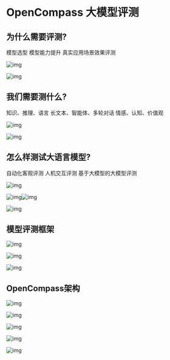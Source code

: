 # OpenCompass 大模型评测

## 为什么需要评测?

  模型选型
  模型能力提升
  真实应用场景效果评测

![img](https://img-blog.csdnimg.cn/direct/8775c7c261f6458e892b7003a6e462a4.png)

![img](https://img-blog.csdnimg.cn/direct/92f6b7c75bbc432c96a5e7feb27f0a0b.png)

## 我们需要测什么?

  知识、推理、语言
  长文本、智能体、多轮对话
  情感、认知、价值观

![img](https://img-blog.csdnimg.cn/direct/2709c72722a44585bfd5d42448d3ebc4.png)

![img](https://img-blog.csdnimg.cn/direct/cd79b54340514a139802e5bf0b311c3f.png)

## 怎么样测试大语言模型?

  自动化客观评测
  人机交互评测
  基于大模型的大模型评测

![img](https://img-blog.csdnimg.cn/direct/85edc5e959b342649773bed36118eda7.png)

![img](https://img-blog.csdnimg.cn/direct/7d846fa1a14545f286d10e2f07533a01.png)![img](https://img-blog.csdnimg.cn/direct/06d14d72de864b6e956e4f00aa5b044a.png)

![img](https://img-blog.csdnimg.cn/direct/c6b9b176d6fa45ffb895b630156da699.png)

## 模型评测框架

![img](https://img-blog.csdnimg.cn/direct/ef85cf14e4c34c52b40bf7e3198b4ad1.png)

![img](https://img-blog.csdnimg.cn/direct/71c61f9668b74bb68b8ded8171f000bf.png)

![img](https://img-blog.csdnimg.cn/direct/9a9f941496214a3ca23850737f68ff51.png)

## OpenCompass架构

![img](https://img-blog.csdnimg.cn/direct/c0b78d0e73e14f3697bfe17d45515be4.png)

![img](https://img-blog.csdnimg.cn/direct/e755b3ae99b648f99d319fb236caed58.png)

![img](https://img-blog.csdnimg.cn/direct/114a726f11f24753a4a6150046efacea.png)

![img](https://img-blog.csdnimg.cn/direct/7eeef75ed4a24956b01f46eac66bcc6a.png)

![img](https://img-blog.csdnimg.cn/direct/a218b8ce3ab34d029342b1203c5e430f.png)







